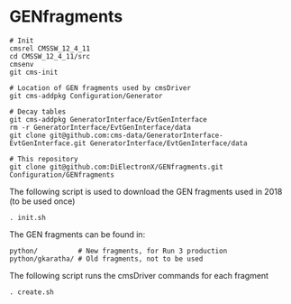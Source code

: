 # GENfragments


```
# Init
cmsrel CMSSW_12_4_11
cd CMSSW_12_4_11/src
cmsenv
git cms-init

# Location of GEN fragments used by cmsDriver
git cms-addpkg Configuration/Generator

# Decay tables
git cms-addpkg GeneratorInterface/EvtGenInterface
rm -r GeneratorInterface/EvtGenInterface/data
git clone git@github.com:cms-data/GeneratorInterface-EvtGenInterface.git GeneratorInterface/EvtGenInterface/data

# This repository
git clone git@github.com:DiElectronX/GENfragments.git Configuration/GENfragments
```

The following script is used to download the GEN fragments used in 2018 (to be used once) 
```
. init.sh
```

The GEN fragments can be found in:
```
python/          # New fragments, for Run 3 production
python/gkaratha/ # Old fragments, not to be used
```

The following script runs the cmsDriver commands for each fragment
```
. create.sh
```


